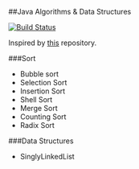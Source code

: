 
##Java Algorithms & Data Structures

[![Build Status](https://travis-ci.org/LachlanLindsay/cs.svg?branch=master)](https://travis-ci.org/LachlanLindsay/cs)

Inspired by [this](https://github.com/trekhleb/javascript-algorithms/) repository.

###Sort
* Bubble sort 
* Selection Sort
* Insertion Sort
* Shell Sort
* Merge Sort
* Counting Sort
* Radix Sort

###Data Structures
* SinglyLinkedList